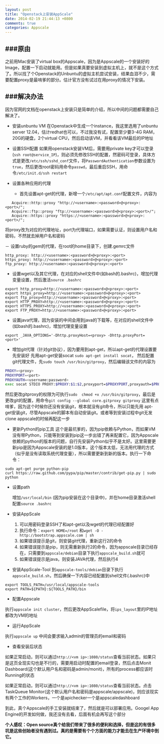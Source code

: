 ```yaml
---
layout: post
title: "Openstack上安装AppScale"
date: 2014-02-19 21:44:13 +0800
comments: true
categories: Appscale
---
```


###原由
---
之前用Mac安装了virtual box的Appscale，因为是Appscale的一个安装好的Image，配置一下启动就能用。但是如果真要安装到虚拟主机上，就不是这个方式了。所以找了个Openstack的Unbuntu的虚拟主机尝试安装，结果血泪不少，需要配置proxy是最啃爹的部分。估计官方没有试过在用proxy的情况下安装。


###解决办法
---
因为官网的文档在openstack上安装只是简单的介绍，所以中间的问题都需要自己解决了。

- 安装unbuntu VM
  在Openstack中生成一个instance，我这里选用了unbuntu server 12.04，估计redhat也可以，不过我没有试，配置至少要3-4G RAM，20G的硬盘，2个virtual CPU，然后启动该VM，并看看该VM最后的IP地址
  
- 设置SSH配置
   如果用openstack安装VM后，需要用private key才可以登录(`ssh root@service_IP`)，则必须先修改SSH的配置，然密码可登录，具体方式是更改`/etc/ssh/sshd_conf`文件，将`PasswordAuthentication`参数设置为`true`，然后更改root密码用命令`passwd`，最后重启SSH，用命令`/etc/init.d/ssh restart`


- 设置各种应用的代理
   - 首先设置apt-get的代理，新增一个`/etc/apt/apt.conf`配置文件，内容为
   
```
   Acquire::http::proxy "http://<username>:<password>@<proxy>:<port>/";
   Acquire::ftp::proxy "ftp://<username>:<password>@<proxy>:<port>/";
   Acquire::https::proxy "https://<username>:<password>@<proxy>:<port>/";
```
   将proxy改为对应的代理地址，port为代理端口，如果需要认证，则设置用户名和密码，不然就去掉用户名和密码
   
   － 设置ruby的gem的代理，在root的home目录下，创建.gemrc文件
   
```
http_proxy: http://<username>:<password>@<proxy>:<port>
https_proxy: http://<username>:<password>@<proxy>:<port>
ftp_proxy: http://<username>:<password>@<proxy>:<port>
```   
   - 设置wget以及其它代理，在对应的shell文件中(如bash的.bashrc)，增加代理变量设置，然后激活`source .bashrc`

```
export http_proxy=http://<username>:<password>@<proxy>:<port>
export https_proxy=http://<username>:<password>@<proxy>:<port>
export ftp_proxy=http://<username>:<password>@<proxy>:<port>
export HTTP_PROXY=http://<username>:<password>@<proxy>:<port>
export HTTPS_PROXY=http://<username>:<password>@<proxy>:<port>
export FTP_PROXY=http://<username>:<password>@<proxy>:<port>
```   
   
   - 设置java代理，因为安装的中间会用到java的下载等，在对应的shell文件中(如bash的.bashrc)，增加代理变量设置
   
```
export _JAVA_OPTIONS='-Dhttp.proxyHost=<proxy> -Dhttp.proxyPort=<port>'
```    
   - 增加git代理（针对git协议），因为要用到apt-get，所以apt-get的代理设置要先安装好
      先用apt-get安装socat
      `sudo apt-get install socat`，
      然后配置git代理文件，先`sudo touch /usr/bin/gitproxy`，然后编辑该文件的内容为
      
``` sh
PROXY=<proxy>
PROXYPORT=<port>
PROXYAUTH=<username:password>
exec socat STDIO PROXY:$PROXY:$1:$2,proxyport=$PROXYPORT,proxyauth=$PROXYAUTH
```        
    
   然后更改gitproxy的权限为可执行`sudo  chmod +x /usr/bin/gitproxy`，最后是更改git的配置，用命令`git config --global core.gitproxy gitproxy`
   这里有点啃爹，因为这个时候你还没有安装git，根本就没有git命令，所以只能先用 apt-get安装git，尽管Appscale的脚本有自动安装git。或者等到安装过程中git无发clone appscale的时候再配这一步
   

- 更新Python的pip工具
   这个是最坑爹的，因为pip依赖与Python，而如果VM没有带Python，只能等到安装到pip这一步出错了再来配置它，因为Appscale依赖的python的版本的问题，自行先安装Python似乎不是太好。这里需要更新pip是因为Appscale安装的是1.0版本，这个版本太低，无法用代理的方式（似乎是没有读取系统代理变量），所以需要更新到新的版本。执行一下命令：
   
```
sudo apt-get purge python-pip
curl https://raw.github.com/pypa/pip/master/contrib/get-pip.py | sudo python
```   

- 设置path
   
   增加`/usr/local/bin` (因为pip安装在这个目录中)，并在home目录激活shell配置`source .bashrc`

- 安装AppScale
  1. 可以用密码登录SSH了和apt-get以及wget的代理已经配置好
  2. 执行命令：`export HOME=/root` 和`wget -O - http://bootstrap.appscale.com | sh`
  3. 如果错误提示是git，则安装git代理，重新这行2的命令
  4. 如果错误提示是pip，则无需重新执行2的命令，因为appscale目录已经存在，只需要到`appscale/debian`目录下执行`appscale_build.sh`就可
  5. 如果错误提示是java，则安装JAVA代理，然后执行4
  
- 安装AppScale-Tool
  到`appscale-tools/debian`目录下执行`appscale_build.sh`，然后确保一下内容已经配置到shell文件(.bashrc)中
  
```
export TOOLS_PATH=/usr/local/appscale-tools
export PATH=${PATH}:${TOOLS_PATH}/bin
```    

- 配置Appscale

执行`appscale init cluster`，然后更改AppScalefile，将`ips_layout`里的IP地址都改为VM的地址

- 运行AppScale

执行`appscale up`
中间会要求输入admin的管理员的email和密码

- 查看安装后状态

如果正常启动，则可以通过`http://<vm ip>:1080/status`查看当前状态。如果只是这页全现实勾也是不行的，需要用启动时配置的email登录，然后点击Monit Dashboard(这个默认用户名和密码是admin/monit)，所有的process都应该时Running的状态

如果正常启动，则可以通过`http://<vm ip>:1080/status`查看当前状态。点击TaskQueue Monitor(这个默认用户名和密码是appscale/appscale)，则应该现实有两个工作的Workers，一个是apichecker一个是appscaledashboard

到此，真个Appscale的手工安装就结束了，然后就是可以部署应用。Googel App Engine的开发如何做，我还没有去看，后面有机会再写这个部分

**个人感叹：Open source真个给我们带来了很多的便利和选择，但是这的有很多坑是这些创始者没有遇到过。真的是需要有个个方面的能力才能去在生产环境中到它。**